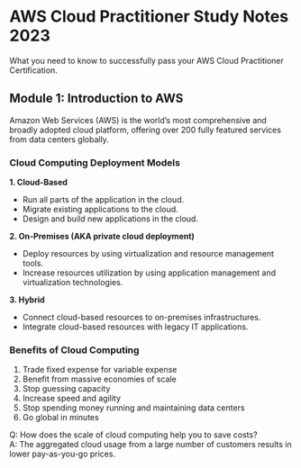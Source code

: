 # AWS Cloud Practitioner Study Notes 2023
What you need to know to successfully pass your AWS Cloud Practitioner Certification.

## Module 1: Introduction to AWS
Amazon Web Services (AWS) is the world’s most comprehensive and broadly adopted cloud platform, offering over 200 fully featured services from data centers globally.

### Cloud Computing Deployment Models

**1. Cloud-Based**
* Run all parts of the application in the cloud.
* Migrate existing applications to the cloud.
* Design and build new applications in the cloud.

**2. On-Premises (AKA private cloud deployment)**

* Deploy resources by using virtualization and resource management tools.
* Increase resources utilization by using application management and virtualization technologies.

**3. Hybrid**

* Connect cloud-based resources to on-premises infrastructures.
* Integrate cloud-based resources with legacy IT applications.


### Benefits of Cloud Computing

1. Trade fixed expense for variable expense 
2. Benefit from massive economies of scale
3. Stop guessing capacity
4. Increase speed and agility
5. Stop spending money running and maintaining data centers
6. Go global in minutes

Q: How does the scale of cloud computing help you to save costs?  
A: The aggregated cloud usage from a large number of customers results in lower pay-as-you-go prices.
